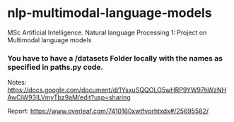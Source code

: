 # nlp-multimodal-language-models

MSc Artificial Intelligence. Natural language Processing 1: Project on Multimodal language models

### You have to have a /datasets Folder locally with the names as specified in paths.py code.


Notes:
https://docs.google.com/document/d/1YsxuSQQOLO5wHRP9YW97hWzNHAwCiW93ILVmyTbz9aM/edit?usp=sharing

Report:
https://www.overleaf.com/7410160xwtfvprhtxdx#/25695582/
